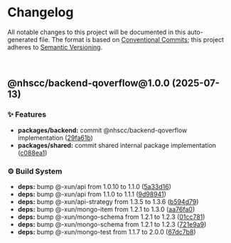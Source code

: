 # Changelog

All notable changes to this project will be documented in this auto-generated
file. The format is based on [Conventional Commits][1];
this project adheres to [Semantic Versioning][2].

<br />

## @nhscc/backend-qoverflow\@1.0.0 (2025-07-13)

### ✨ Features

- **packages/backend:** commit @nhscc/backend-qoverflow implementation ([29fa61b][3])
- **packages/shared:** commit shared internal package implementation ([c088ea1][4])

### ⚙️ Build System

- **deps:** bump @-xun/api from 1.0.10 to 1.1.0 ([5a33d16][5])
- **deps:** bump @-xun/api from 1.1.0 to 1.1.1 ([9d98941][6])
- **deps:** bump @-xun/api-strategy from 1.3.5 to 1.3.6 ([b594d79][7])
- **deps:** bump @-xun/mongo-item from 1.2.1 to 1.3.0 ([aa76fa0][8])
- **deps:** bump @-xun/mongo-schema from 1.2.1 to 1.2.3 ([01cc781][9])
- **deps:** bump @-xun/mongo-schema from 1.2.1 to 1.2.3 ([721e9a9][10])
- **deps:** bump @-xun/mongo-test from 1.1.7 to 2.0.0 ([67dc7b8][11])

[1]: https://conventionalcommits.org
[2]: https://semver.org
[3]: https://github.com/nhscc/qoverflow.api.hscc.bdpa.org/commit/29fa61bf4a8cc3cf0adb7b969b3eedf06521f00f
[4]: https://github.com/nhscc/qoverflow.api.hscc.bdpa.org/commit/c088ea1726174db286a387c3a1af4c7489ff531f
[5]: https://github.com/nhscc/qoverflow.api.hscc.bdpa.org/commit/5a33d16c621c8f83f0c7d5934f4f4b2159532631
[6]: https://github.com/nhscc/qoverflow.api.hscc.bdpa.org/commit/9d98941469aee8440ddc4edaabb8a92557ddbc1d
[7]: https://github.com/nhscc/qoverflow.api.hscc.bdpa.org/commit/b594d79760393fbdbfa3f90f2bb7e75c6f029260
[8]: https://github.com/nhscc/qoverflow.api.hscc.bdpa.org/commit/aa76fa0425a2e41d63e748e16e51a112e9238d8b
[9]: https://github.com/nhscc/qoverflow.api.hscc.bdpa.org/commit/01cc7819fd4cd49341eaca202ff591d90abd4502
[10]: https://github.com/nhscc/qoverflow.api.hscc.bdpa.org/commit/721e9a905b55ddef58a8ac675764197b02240c3e
[11]: https://github.com/nhscc/qoverflow.api.hscc.bdpa.org/commit/67dc7b8b8740baf541a997a1c2d7c40fb1cc9ac5
